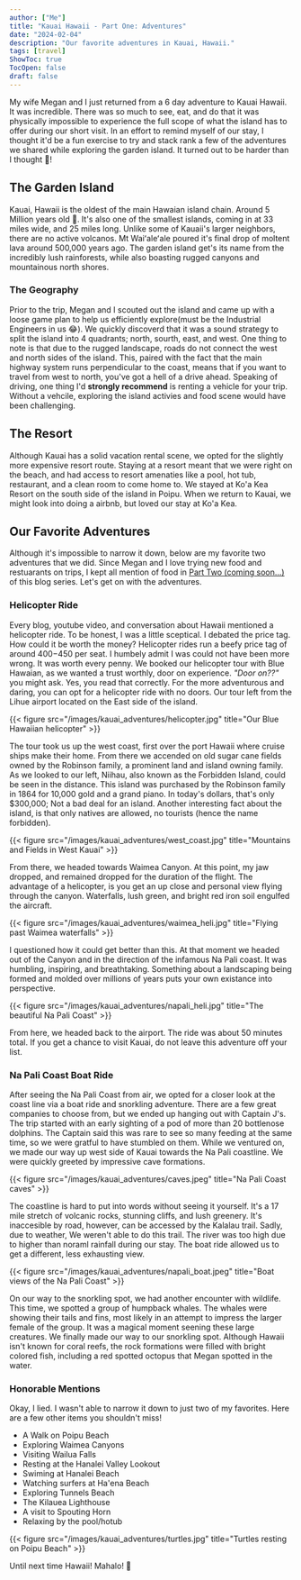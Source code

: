 ```yaml
---
author: ["Me"]
title: "Kauai Hawaii - Part One: Adventures"
date: "2024-02-04"
description: "Our favorite adventures in Kauai, Hawaii."
tags: [travel]
ShowToc: true
TocOpen: false
draft: false 
---
```


My wife Megan and I just returned from a 6 day adventure to Kauai Hawaii. It was incredible. There was so much to see, eat, and do that it was physically impossible to experience the full scope of what the island has to offer during our short visit. In an effort to remind myself of our stay, I thought it'd be a fun exercise to try and stack rank a few of the adventures we shared while exploring the garden island. It turned out to be harder than I thought 🙈!

## The Garden Island

Kauai, Hawaii is the oldest of the main Hawaian island chain. Around 5 Million years old 🤯. It's also one of the smallest islands, coming in at 33 miles wide, and 25 miles long. Unlike some of Kauaii's larger neighbors, there are no active volcanos.  Mt Waiʻaleʻale poured it's final drop of moltent lava around 500,000 years ago. The garden island get's its name from the incredibly lush rainforests, while also boasting rugged canyons and mountainous north shores.

### The Geography

Prior to the trip, Megan and I scouted out the island and came up with a loose game plan to help us efficiently explore(must be the Industrial Engineers in us 😂). We quickly discoverd that it was a sound strategy to split the island into 4 quadrants; north, sourth, east, and west. One thing to note is that due to the rugged landscape, roads do not connect the west and north sides of the island. This, paired with the fact that the main highway system runs perpendicular to the coast, means that if you want to travel from west to north, you've got a hell of a drive ahead. Speaking of driving, one thing I'd **strongly recommend** is renting a vehicle for your trip. Without a vehcile, exploring the island activies and food scene would have been challenging.

## The Resort

Although Kauai has a solid vacation rental scene, we opted for the slightly more expensive resort route. Staying at a resort meant that we were right on the beach, and had access to resort amenaties like a pool, hot tub, restaurant, and a clean room to come home to. We stayed at Ko'a Kea Resort on the south side of the island in Poipu. When we return to Kauai, we might look into doing a airbnb, but loved our stay at Ko'a Kea.

## Our Favorite Adventures

Although it's impossible to narrow it down, below are my favorite two adventures that we did. Since Megan and I love trying new food and restuarants on trips, I kept all mention of food in [Part Two (coming soon...)](/posts/kauai-hawaii-food) of this blog series. Let's get on with the adventures.

### Helicopter Ride

Every blog, youtube video, and conversation about Hawaii mentioned a helicopter ride. To be honest, I was a little sceptical. I debated the price tag. How could it be worth the money? Helicopter rides run a beefy price tag of around $400-$450 per seat. I humbely admit I was could not have been more wrong. It was worth every penny. We booked our helicopter tour with Blue Hawaian, as we wanted a trust worthly, door on experience. *"Door on??"* you might ask. Yes, you read that correctly. For the more adventurous and daring, you can opt for a helicopter ride with no doors. Our tour left from the Lihue airport located on the East side of the island.

{{< figure src="/images/kauai_adventures/helicopter.jpg" title="Our Blue Hawaiian helicopter" >}}

The tour took us up the west coast, first over the port Hawaii where cruise ships make their home. From there we accended on old sugar cane fields owned by the Robinson family, a prominent land and island owning family. As we looked to our left, Niihau, also known as the Forbidden Island, could be seen in the distance. This island was purchased by the Robinson family in 1864 for 10,000 gold and a grand piano. In today's dollars, that's only $300,000; Not a bad deal for an island. Another interesting fact about the island, is that only natives are allowed, no tourists (hence the name forbidden).

{{< figure src="/images/kauai_adventures/west_coast.jpg" title="Mountains and Fields in West Kauai" >}}

From there, we headed towards Waimea Canyon. At this point, my jaw dropped, and remained dropped for the duration of the flight. The advantage of a helicopter, is you get an up close and personal view flying through the canyon. Waterfalls, lush green, and bright red iron soil engulfed the aircraft.

{{< figure src="/images/kauai_adventures/waimea_heli.jpg" title="Flying past Waimea waterfalls" >}}

I questioned how it could get better than this. At that moment we headed out of the Canyon and in the direction of the infamous Na Pali coast. It was humbling, inspiring, and breathtaking. Something about a landscaping being formed and molded over millions of years puts your own existance into perspective.

{{< figure src="/images/kauai_adventures/napali_heli.jpg" title="The beautiful Na Pali Coast" >}}

From here, we headed back to the airport. The ride was about 50 minutes total. If you get a chance to visit Kauai, do not leave this adventure off your list.

### Na Pali Coast Boat Ride

After seeing the Na Pali Coast from air, we opted for a closer look at the coast line via a boat ride and snorkling adventure. There are a few great companies to choose from, but we ended up hanging out with Captain J's. The trip started with an early sighting of a pod of more than 20 bottlenose dolphins. The Captain said this was rare to see so many feeding at the same time, so we were gratful to have stumbled on them. While we ventured on, we made our way up west side of Kauai towards the Na Pali coastline. We were quickly greeted by impressive cave formations.

{{< figure src="/images/kauai_adventures/caves.jpeg" title="Na Pali Coast caves" >}}

The coastline is hard to put into words without seeing it yourself. It's a 17 mile stretch of volcanic rocks, stunning cliffs, and lush greenery. It's inaccesible by road, however, can be accessed by the Kalalau trail. Sadly, due to weather, We weren't able to do this trail. The river was too high due to higher than noraml rainfall during our stay. The boat ride allowed us to get a different, less exhausting view.

{{< figure src="/images/kauai_adventures/napali_boat.jpeg" title="Boat views of the Na Pali Coast" >}}

On our way to the snorkling spot, we had another encounter with wildlife. This time, we spotted a group of humpback whales. The whales were showing their tails and fins, most likely in an attempt to impress the larger female of the group. It was a magical moment seening these large creatures. We finally made our way to our snorkling spot. Although Hawaii isn't known for coral reefs, the rock formations were filled with bright colored fish, including a red spotted octopus that Megan spotted in the water.

### Honorable Mentions

Okay, I lied. I wasn't able to narrow it down to just two of my favorites. Here are a few other items you shouldn't miss!

- A Walk on Poipu Beach
- Exploring Waimea Canyons
- Visiting Wailua Falls
- Resting at the Hanalei Valley Lookout
- Swiming at Hanalei Beach
- Watching surfers at Ha'ena Beach
- Exploring Tunnels Beach
- The Kilauea Lighthouse
- A visit to Spouting Horn
- Relaxing by the pool/hotub

{{< figure src="/images/kauai_adventures/turtles.jpg" title="Turtles resting on Poipu Beach" >}}

Until next time Hawaii! Mahalo! 🤙